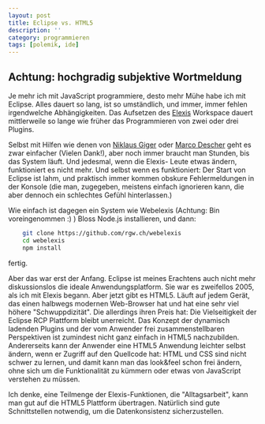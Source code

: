```yaml
---
layout: post
title: Eclipse vs. HTML5
description: ''
category: programmieren
tags: [polemik, ide]
---
```



##  Achtung: hochgradig subjektive Wortmeldung

Je mehr ich mit JavaScript programmiere, desto mehr Mühe habe ich mit Eclipse. Alles dauert so lang, ist so umständlich, und immer, immer fehlen irgendwelche Abhängigkeiten. Das Aufsetzen des [Elexis](http://github.com/elexis) Workspace dauert mittlerweile so lange wie früher das Programmieren von zwei oder drei Plugins.

Selbst mit Hilfen wie denen von [Niklaus Giger](https://github.com/ngiger/elexis-vagrant) oder [Marco Descher](https://github.com/elexis/elexis-3-core/tree/master/ch.elexis.sdk) geht es zwar einfacher (Vielen Dank!), aber noch immer braucht man Stunden, bis das System läuft. Und jedesmal, wenn die Elexis- Leute etwas ändern, funktioniert es nicht mehr. Und selbst wenn es funktioniert: Der Start von Eclipse ist lahm, und praktisch immer kommen obskure Fehlermeldungen in der Konsole (die man, zugegeben, meistens einfach ignorieren kann, die aber dennoch ein schlechtes Gefühl hinterlassen.)

Wie einfach ist dagegen ein System wie Webelexis (Achtung: Bin voreingenommen :) ) Bloss Node.js installieren, und dann:

```bash
    git clone https://github.com/rgw.ch/webelexis
    cd webelexis
    npm install
```

fertig.

Aber das war erst der Anfang. Eclipse ist meines Erachtens auch nicht mehr diskussionslos die ideale Anwendungsplatform. Sie war es zweifellos 2005, als ich mit Elexis begann. Aber jetzt gibt es HTML5. Läuft auf jedem Gerät, das einen halbwegs modernen Web-Browser hat und hat eine sehr viel höhere "Schwuppdizität".
Die allerdings ihren Preis hat: Die Vielseitigkeit der Eclipse RCP Plattform bleibt unerreicht. Das Konzept der dynamisch ladenden Plugins und der vom Anwender frei zusammenstellbaren Perspektiven ist zumindest nicht ganz einfach in HTML5 nachzubilden. Andererseits kann der Anwender eine HTML5 Anwendung leichter selbst ändern, wenn er Zugriff auf den Quellcode hat: HTML und CSS sind nicht schwer zu lernen, und damit kann man das look&feel schon frei ändern, ohne sich um die Funktionalität zu kümmern oder etwas von JavaScript verstehen zu müssen.

Ich denke, eine Teilmenge der Elexis-Funktionen, die "Alltagsarbeit", kann man gut auf die HTML5 Plattform übertragen. Natürlich sind gute Schnittstellen notwendig, um die Datenkonsistenz sicherzustellen.
